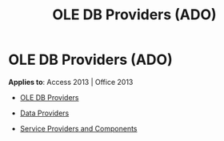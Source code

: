 ﻿---
title: OLE DB Providers (ADO)
TOCTitle: OLE DB Providers
ms:assetid: 7d4a2248-a7fe-40bf-9fc5-317a9537278f
ms:mtpsurl: https://msdn.microsoft.com/library/JJ249524(v=office.15)
ms:contentKeyID: 48545850
ms.date: 09/18/2015
mtps_version: v=office.15
---

# OLE DB Providers (ADO)


**Applies to**: Access 2013 | Office 2013



  - [OLE DB Providers](ole-db-providers.md)

  - [Data Providers](data-providers.md)

  - [Service Providers and Components](service-providers-and-components.md)

